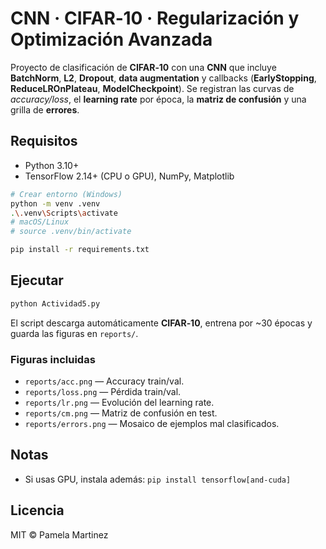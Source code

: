 # CNN · CIFAR‑10 · Regularización y Optimización Avanzada

Proyecto de clasificación de **CIFAR‑10** con una **CNN** que incluye **BatchNorm**, **L2**, **Dropout**, 
**data augmentation** y callbacks (**EarlyStopping**, **ReduceLROnPlateau**, **ModelCheckpoint**).
Se registran las curvas de *accuracy/loss*, el **learning rate** por época, la **matriz de confusión** y una grilla de **errores**.


## Requisitos
- Python 3.10+
- TensorFlow 2.14+ (CPU o GPU), NumPy, Matplotlib

```bash
# Crear entorno (Windows)
python -m venv .venv
.\.venv\Scripts\activate
# macOS/Linux
# source .venv/bin/activate

pip install -r requirements.txt
```

## Ejecutar
```bash
python Actividad5.py
```
El script descarga automáticamente **CIFAR‑10**, entrena por ~30 épocas y guarda las figuras en `reports/`.

### Figuras incluidas
- `reports/acc.png` — Accuracy train/val.
- `reports/loss.png` — Pérdida train/val.
- `reports/lr.png` — Evolución del learning rate.
- `reports/cm.png` — Matriz de confusión en test.
- `reports/errors.png` — Mosaico de ejemplos mal clasificados.

## Notas
- Si usas GPU, instala además: `pip install tensorflow[and-cuda]` 

## Licencia
MIT © Pamela Martinez

